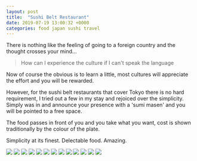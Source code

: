 ```yaml
---
layout: post
title:  "Sushi Belt Restaurant"
date: 2019-07-19 13:00:32 +0000
categories: food japan sushi travel
---
```


There is nothing like the feeling of going to a foreign country and the thought crosses your mind...


<blockquote>How can I experience the culture if I can't speak the language</blockquote>


Now of course the obvious is to learn a little, most cultures will appreciate the effort and you will be rewarded.

However, for the sushi belt restaurants that cover Tokyo there is no hard requirement, I tried out a few in my stay and rejoiced over the simplicity. Simply was in and announce your presence with a 'sumi masen' and you will be pointed to a free space.

The food passes in front of you and you take what you want, cost is shown traditionally by the colour of the plate.

Simplicity at its finest. Delectable food. Amazing.



<img src="https://sa220030efa07d.blob.core.windows.net/images/2019/07/img_20190722_123951.jpg">





<img src="https://sa220030efa07d.blob.core.windows.net/images/2019/07/img_20190722_123638.jpg">





<img src="https://sa220030efa07d.blob.core.windows.net/images/2019/07/img_20190722_123631.jpg">





<img src="https://sa220030efa07d.blob.core.windows.net/images/2019/07/img_20190722_123626.jpg">





<img src="https://sa220030efa07d.blob.core.windows.net/images/2019/07/img_20190722_123615.jpg">





<img src="https://sa220030efa07d.blob.core.windows.net/images/2019/07/img_20190720_172628.jpg">





<img src="https://sa220030efa07d.blob.core.windows.net/images/2019/07/img_20190720_172620.jpg">





<img src="https://sa220030efa07d.blob.core.windows.net/images/2019/07/img_20190722_123418.jpg">





<img src="https://sa220030efa07d.blob.core.windows.net/images/2019/07/img_20190722_123412.jpg">





<img src="https://sa220030efa07d.blob.core.windows.net/images/2019/07/img_20190722_124200.jpg">





<img src="https://sa220030efa07d.blob.core.windows.net/images/2019/07/img_20190722_123407.jpg">





<img src="https://sa220030efa07d.blob.core.windows.net/images/2019/07/img_20190722_123241.jpg">





<img src="https://sa220030efa07d.blob.core.windows.net/images/2019/07/img_20190720_172723.jpg">
